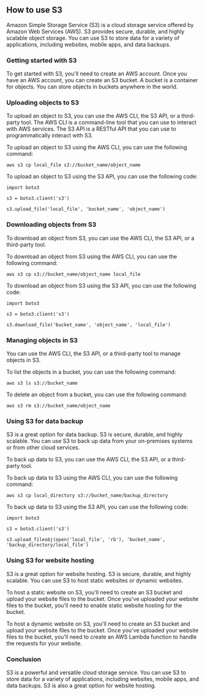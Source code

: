 ## How to use S3

 Amazon Simple Storage Service (S3) is a cloud storage service offered by Amazon Web Services (AWS). S3 provides secure, durable, and highly scalable object storage. You can use S3 to store data for a variety of applications, including websites, mobile apps, and data backups.

### Getting started with S3

To get started with S3, you'll need to create an AWS account. Once you have an AWS account, you can create an S3 bucket. A bucket is a container for objects. You can store objects in buckets anywhere in the world.

### Uploading objects to S3

To upload an object to S3, you can use the AWS CLI, the S3 API, or a third-party tool. The AWS CLI is a command-line tool that you can use to interact with AWS services. The S3 API is a RESTful API that you can use to programmatically interact with S3.

To upload an object to S3 using the AWS CLI, you can use the following command:

```
aws s3 cp local_file s3://bucket_name/object_name
```

To upload an object to S3 using the S3 API, you can use the following code:

```
import boto3

s3 = boto3.client('s3')

s3.upload_file('local_file', 'bucket_name', 'object_name')
```

### Downloading objects from S3

To download an object from S3, you can use the AWS CLI, the S3 API, or a third-party tool.

To download an object from S3 using the AWS CLI, you can use the following command:

```
aws s3 cp s3://bucket_name/object_name local_file
```

To download an object from S3 using the S3 API, you can use the following code:

```
import boto3

s3 = boto3.client('s3')

s3.download_file('bucket_name', 'object_name', 'local_file')
```

### Managing objects in S3

You can use the AWS CLI, the S3 API, or a third-party tool to manage objects in S3.

To list the objects in a bucket, you can use the following command:

```
aws s3 ls s3://bucket_name
```

To delete an object from a bucket, you can use the following command:

```
aws s3 rm s3://bucket_name/object_name
```

### Using S3 for data backup

S3 is a great option for data backup. S3 is secure, durable, and highly scalable. You can use S3 to back up data from your on-premises systems or from other cloud services.

To back up data to S3, you can use the AWS CLI, the S3 API, or a third-party tool.

To back up data to S3 using the AWS CLI, you can use the following command:

```
aws s3 cp local_directory s3://bucket_name/backup_directory
```

To back up data to S3 using the S3 API, you can use the following code:

```
import boto3

s3 = boto3.client('s3')

s3.upload_fileobj(open('local_file', 'rb'), 'bucket_name', 'backup_directory/local_file')
```

### Using S3 for website hosting

S3 is a great option for website hosting. S3 is secure, durable, and highly scalable. You can use S3 to host static websites or dynamic websites.

To host a static website on S3, you'll need to create an S3 bucket and upload your website files to the bucket. Once you've uploaded your website files to the bucket, you'll need to enable static website hosting for the bucket.

To host a dynamic website on S3, you'll need to create an S3 bucket and upload your website files to the bucket. Once you've uploaded your website files to the bucket, you'll need to create an AWS Lambda function to handle the requests for your website.

### Conclusion

S3 is a powerful and versatile cloud storage service. You can use S3 to store data for a variety of applications, including websites, mobile apps, and data backups. S3 is also a great option for website hosting.
